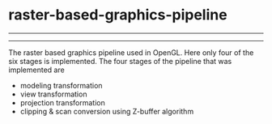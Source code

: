 # raster-based-graphics-pipeline
---
---

The raster based graphics pipeline used in OpenGL. Here only four of the six stages is implemented. The four stages of the pipeline that was implemented are 
* modeling transformation
* view transformation
* projection transformation
* clipping &amp; scan conversion using Z-buffer algorithm
